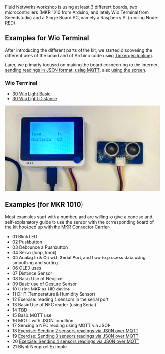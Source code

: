 
Fluid Networks workshop is using at least 3 different boards, two microcontrollers (MKR 1010 from Arduino, and lately Wio Terminal from Seeedstudio) and a Single Board PC, namely a Raspberry PI (running Node-RED)

## Examples for Wio Terminal

After introducing the different parts of the kit, we started discovering the different uses of the board and of Arduino code using [Tinkergen (online)](https://ide.tinkergen.com/).

Later, we primarly focused on making the board connecrting to the internet, [sending readings in JSON format, using MQTT](https://github.com/vongomben/fluid-networks/blob/master/23_Wio-Terminal-Json-over-MQTT/23_Wio-Terminal-Json-over-MQTT.ino), also [using the screen](https://github.com/vongomben/fluid-networks/blob/master/24_Wio-Terminal-Json-over-MQTT-screen/24_Wio-Terminal-Json-over-MQTT-screen.ino).  


### Wio Terminal 

- [30 Wio Light Basic](https://github.com/vongomben/fluid-networks/tree/master/microntrollers/30_Wio_Light_basic)
- [30 Wio Light Distance](https://github.com/vongomben/fluid-networks/tree/master/microntrollers/30_Wio_Light_Distance)

![wio distance](https://raw.githubusercontent.com/vongomben/fluid-networks/refs/heads/master/microntrollers/30_Wio_Light_Distance/dist-2.JPG)


## Examples (for MKR 1010)

Most examples start with a number, and are willing to give a concise and self-explanatory guide to use the sensor with the corresponding board of the kit hookoed up with the MKR Connector Carrier-

- 01 Blink LED
- 02 Pushbutton
- 03 Debounce a Pushbutton
- 04 Servo (loop, knob)
- 05 Analog In & Oit with Serial Port, and how to process data using smoothing and sorting
- 06 OLED uses
- 07 Distance Sensor
- 08 Basic Use of Neopixel
- 09 Basic use of Gesture Sensor
- 10 Using MKR as HID device
- 11 DHT (Temperature & Humidity Sensor)
- 12 Exercise: reading 4 sensors in the serial port
- 13 Basic Use of NFC reader (using Serial)
- 14 TBD
- 15 Basic MQTT use
- 16 MQTT with JSON condition
- 17 Sending a NFC reading using MQTT via JSON
- 18 [Exercise: Sending 2 sensors readings via JSON over MQTT](https://github.com/vongomben/fluid-networks/tree/master/18_2-sensors-Json-over-MQTT)
- 19 [Exercise: Sending 3 sensors readings via JSON over MQTT](https://github.com/vongomben/fluid-networks/tree/master/19_3-sensors-Json-over-MQTT)
- 20 [Exercise: Sending 4 sensors readings via JSON over MQTT](https://github.com/vongomben/fluid-networks/blob/master/20_4-sensors-Json-over-MQTT/20_4-sensors-Json-over-MQTT.ino)
- 21 Blynk Neopixel Example

